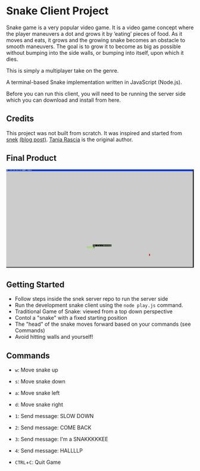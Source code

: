 # Snake Client Project

Snake game is a very popular video game. It is a video game concept where the player maneuvers a dot and grows it by ‘eating’ pieces of food. As it moves and eats, it grows and the growing snake becomes an obstacle to smooth maneuvers. The goal is to grow it to become as big as possible without bumping into the side walls, or bumping into itself, upon which it dies.

This is simply a multiplayer take on the genre.

A terminal-based Snake implementation written in JavaScript (Node.js).

Before you can run this client, you will need to be running the server side which you can download and install from here. 

## Credits

This project was not built from scratch. It was inspired and started from [snek](https://github.com/taniarascia/snek) [(blog post)](https://www.taniarascia.com/snake-game-in-javascript/). [Tania Rascia](https://www.taniarascia.com/) is the original author.


## Final Product

![Snake Final Product](./images/snakeclientfinal.png)


## Getting Started

- Follow steps inside the snek server repo to run the server side
- Run the development snake client using the `node play.js` command.
- Traditional Game of Snake: viewed from a top down perspective
- Contol a "snake" with a fixed starting position
- The "head" of the snake moves forward based on your commands (see Commands) 
- Avoid hitting walls and yourself!


## Commands
- ```w```: Move snake up

- ```s```: Move snake down

- ```a```: Move snake left

- ```d```: Move snake right

- ```1```: Send message: SLOW DOWN

- ```2```: Send message: COME BACK

- ```3```: Send message: I'm a SNAKKKKKEE

- ```4```: Send message: HALLLLP

- ```CTRL```+```C```: Quit Game
